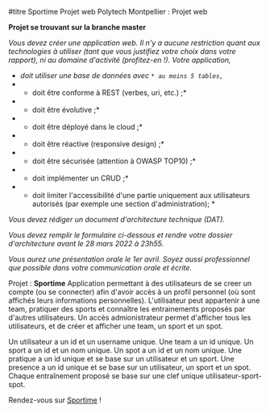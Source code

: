 #titre Sportime
Projet web Polytech Montpellier : Projet web

__Projet se trouvant sur la branche master__

*Vous devez créer une application web. Il n'y a aucune restriction quant aux technologies à utiliser (tant que vous justifiez votre choix dans votre rapport), ni au domaine d'activité (profitez-en !).*
*Votre application,*
  * *doit utiliser une base de données avec*
        *`* au moins 5 tables,`*
  * - doit être conforme à REST (verbes, uri, etc.) ;*
  * - doit être évolutive ;*
  * - doit être déployé dans le cloud ;*
  * - doit être réactive (responsive design) ;*
  * - doit être sécurisée (attention à OWASP TOP10) ;*
  * - doit implémenter un CRUD ;*
  * - doit limiter l'accessibilité d'une partie uniquement aux utilisateurs autorisés (par exemple une section d'administration); *  
 
*Vous devez rédiger un document d'architecture technique (DAT).*

*Vous devez remplir le formulaire ci-dessous et rendre votre dossier d'architecture avant le 28 mars 2022 à 23h55.*

*Vous aurez une présentation orale le 1er avril. Soyez aussi professionnel que possible dans votre communication orale et écrite.*

Projet : __Sportime__
Application permettant à des utilisateurs de se creer un compte (ou se connecter) afin d'avoir accès à un profil personnel (où sont affichés leurs informations personnelles). L'utilisateur peut appartenir à une team, pratiquer des sports et connaître les entrainements proposés par d'autres utilisateurs. Un accès admionistrateur permet d'afficher tous les utilisateurs, et de créer et afficher une team, un sport et un spot.

Un utilisateur a un id et un username unique.
Une team a un id unique.
Un sport a un id et un nom unique.
Un spot a un id et un nom unique.
Une pratique a un id unique et se base sur un utilisateur et un sport.
Une presence a un id unique et se base sur un utilisateur, un sport et un spot.
Chaque entraînement proposé se base sur une clef unique utilisateur-sport-spot.

Rendez-vous sur [Sportime](https://polytech-sportime.herokuapp.com/) !
